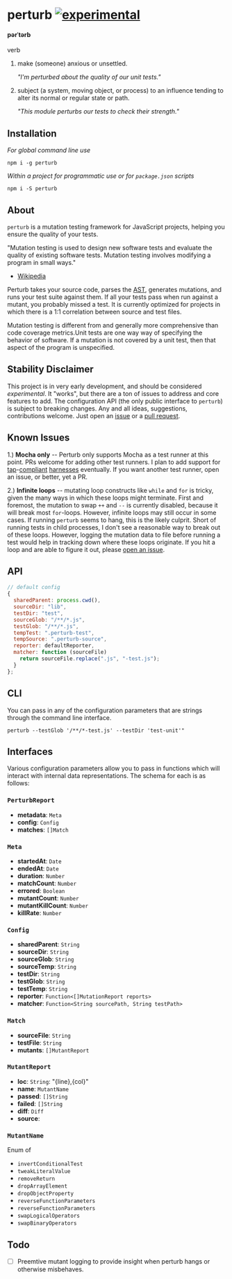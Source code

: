 # perturb [![experimental](http://badges.github.io/stability-badges/dist/experimental.svg)](http://github.com/badges/stability-badges)

#### pərˈtərb

verb

1.  make (someone) anxious or unsettled.
    
    _"I'm perturbed about the quality of our unit tests."_


2.  subject (a system, moving object, or process) to an influence tending to alter its normal or regular state or path.
    
    _"This module perturbs our tests to check their strength."_


## Installation

_For global command line use_

`npm i -g perturb`

_Within a project for programmatic use or for `package.json` scripts_

`npm i -S perturb`

## About
`perturb` is a mutation testing framework for JavaScript projects, helping you ensure the quality of your tests.

"Mutation testing is used to design new software tests and evaluate the quality of existing software tests. Mutation testing involves modifying a program in small ways." 

- [Wikipedia](http://en.wikipedia.org/wiki/Mutation_testing)

Perturb takes your source code, parses the [AST](http://en.wikipedia.org/wiki/Abstract_syntax_tree), generates mutations, and runs your test suite against them. If all your tests pass when run against a mutant, you probably missed a test. It is currently optimized for projects in which there is a 1:1 correlation between source and test files.

Mutation testing is different from and generally more comprehensive than code coverage metrics.Unit tests are one way way of specifying the behavior of software. If a mutation is not covered by a unit test, then that aspect of the program is unspecified. 

## Stability Disclaimer
This project is in very early development, and should be considered _experimental_. It "works", but there are a ton of issues to address and core features to add. The configuration API (the only public interface to `perturb`) is subject to breaking changes. Any and all ideas, suggestions, contributions welcome. Just open an [issue]() or a [pull request]().

## Known Issues
1.) **Mocha only** -- Perturb only supports Mocha as a test runner at this point. PRs welcome for adding other test runners. I plan to add support for [tap](http://testanything.org/)-[compliant](https://github.com/isaacs/node-tap) [harnesses](git@github.com:substack/tape.git) eventually. If you want another test runner, open an issue, or better, yet a PR.

2.) **Infinite loops** -- mutating loop constructs like `while` and `for` is tricky, given the many ways in which these loops might terminate. First and foremost, the mutation to swap `++` and `--` is currently disabled, because it will break most `for`-loops. However, infinite loops may still occur in some cases. If running `perturb` seems to hang, this is the likely culprit. Short of running tests in child processes, I don't see a reasonable way to break out of these loops. However, logging the mutation data to file before running a test would help in tracking down where these loops originate. If you hit a loop and are able to figure it out, please [open an issue]().


## API
```js
// default config
{
  sharedParent: process.cwd(),
  sourceDir: "lib",
  testDir: "test",
  sourceGlob: "/**/*.js",
  testGlob: "/**/*.js",
  tempTest: ".perturb-test",
  tempSource: ".perturb-source",
  reporter: defaultReporter,
  matcher: function (sourceFile) 
    return sourceFile.replace(".js", "-test.js");
  }
};
```

## CLI
You can pass in any of the configuration parameters that are strings through the command line interface.

`perturb --testGlob '/**/*-test.js' --testDir 'test-unit'"`

## Interfaces
Various configuration parameters allow you to pass in functions which will interact with internal data representations. The schema for each is as follows:

### `PerturbReport`
- **metadata**: `Meta`
- **config**: `Config`
- **matches**: `[]Match`

### `Meta`
- **startedAt**: `Date`
- **endedAt**: `Date`
- **duration**: `Number`
- **matchCount**: `Number`
- **errored**: `Boolean`
- **mutantCount**: `Number`
- **mutantKillCount**: `Number`
- **killRate**: `Number`

### `Config`
- **sharedParent**: `String`
- **sourceDir**: `String`
- **sourceGlob**: `String`
- **sourceTemp**: `String`
- **testDir**: `String`
- **testGlob**: `String`
- **testTemp**: `String`
- **reporter**: `Function<[]MutationReport reports>`
- **matcher**: `Function<String sourcePath, String testPath>`

### `Match`
- **sourceFile**: `String`
- **testFile**: `String`
- **mutants**: `[]MutantReport`

### `MutantReport`
- **loc**: `String`: "{line},{col}"
- **name**: `MutantName`
- **passed**: `[]String`
- **failed**: `[]String`
- **diff**: `Diff`
- **source**: 

### `MutantName`
Enum of
- `invertConditionalTest`
- `tweakLiteralValue`
- `removeReturn`
- `dropArrayElement`
- `dropObjectProperty`
- `reverseFunctionParameters`
- `reverseFunctionParameters`
- `swapLogicalOperators`
- `swapBinaryOperators`

## Todo
- [ ] Preemtive mutant logging to provide insight when perturb hangs or otherwise misbehaves.
